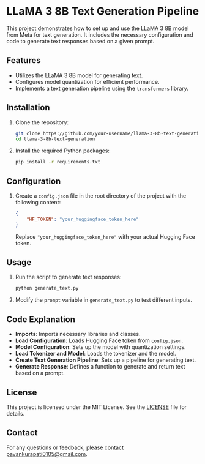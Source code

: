 # LLaMA 3 8B Text Generation Pipeline

This project demonstrates how to set up and use the LLaMA 3 8B model from Meta for text generation. It includes the necessary configuration and code to generate text responses based on a given prompt.

## Features
- Utilizes the LLaMA 3 8B model for generating text.
- Configures model quantization for efficient performance.
- Implements a text generation pipeline using the `transformers` library.

## Installation

1. Clone the repository:
    ```bash
    git clone https://github.com/your-username/llama-3-8b-text-generation.git
    cd llama-3-8b-text-generation
    ```

2. Install the required Python packages:
    ```bash
    pip install -r requirements.txt
    ```

## Configuration

1. Create a `config.json` file in the root directory of the project with the following content:
    ```json
    {
        "HF_TOKEN": "your_huggingface_token_here"
    }
    ```
   Replace `"your_huggingface_token_here"` with your actual Hugging Face token.

## Usage

1. Run the script to generate text responses:
    ```bash
    python generate_text.py
    ```

2. Modify the `prompt` variable in `generate_text.py` to test different inputs.

## Code Explanation

- **Imports**: Imports necessary libraries and classes.
- **Load Configuration**: Loads Hugging Face token from `config.json`.
- **Model Configuration**: Sets up the model with quantization settings.
- **Load Tokenizer and Model**: Loads the tokenizer and the model.
- **Create Text Generation Pipeline**: Sets up a pipeline for generating text.
- **Generate Response**: Defines a function to generate and return text based on a prompt.

## License

This project is licensed under the MIT License. See the [LICENSE](LICENSE) file for details.

## Contact

For any questions or feedback, please contact [pavankurapati0105@gmail.com](mailto:your-email@example.com).

